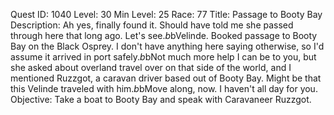 Quest ID: 1040
Level: 30
Min Level: 25
Race: 77
Title: Passage to Booty Bay
Description: Ah yes, finally found it. Should have told me she passed through here that long ago. Let's see.$b$bVelinde. Booked passage to Booty Bay on the Black Osprey. I don't have anything here saying otherwise, so I'd assume it arrived in port safely.$b$bNot much more help I can be to you, but she asked about overland travel over on that side of the world, and I mentioned Ruzzgot, a caravan driver based out of Booty Bay. Might be that this Velinde traveled with him.$b$bMove along, now. I haven't all day for you.
Objective: Take a boat to Booty Bay and speak with Caravaneer Ruzzgot.
